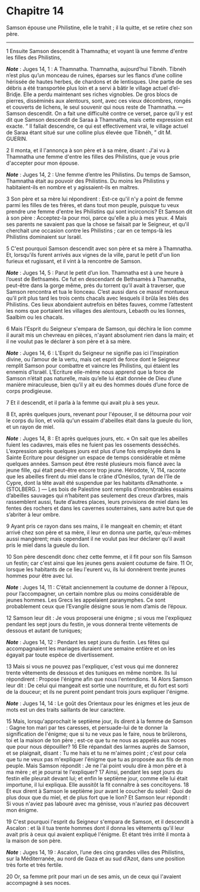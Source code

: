 # Chapitre 14

Samson épouse une Philistine, elle le trahit ; il la quitte, et se retire chez son père.

***

1 Ensuite Samson descendit à Thamnatha; et voyant là une femme d'entre les filles des Philistins,

***Note*** :  Juges 14, 1 : A Thamnatha. Thamnatha, aujourd’hui Tibnéh. Tibnéh n’est plus qu’un monceau de ruines, éparses sur les flancs d’une colline hérissée de hautes herbes, de chardons et de lentisques. Une partie de ses débris a été transportée plus loin et a servi à bâtir le village actuel d’el-Bridje. Elle a perdu maintenant ses riches vignobles. De gros blocs de pierres, disséminés aux alentours, sont, avec ces vieux décombres, rongés et couverts de lichens, le seul souvenir qui nous reste de Thamnatha. ― Samson descendit. On a fait une difficulté contre ce verset, parce qu’il y est dit que Samson descendit de Saraa à Thamnatha, mais cette expression est exacte. “ Il fallait descendre, ce qui est effectivement vrai, le village actuel de Saraa étant situé sur une colline plus élevée que Tibnéh, ” dit M. GUERIN.

2 Il monta, et il l'annonça à son père et à sa mère, disant : J'ai vu à Thamnatha une femme d'entre les filles des Philistins, que je vous prie d'accepter pour mon épouse.

***Note*** :  Juges 14, 2 : Une femme d’entre les Philistins. Du temps de Samson, Thamnatha était au pouvoir des Philistins. Du moins les Philistins y habitaient-ils en nombre et y agissaient-ils en maîtres.

3 Son père et sa mère lui répondirent : Est-ce qu'il n'y a point de femme parmi les filles de tes frères, et dans tout mon peuple, puisque tu veux prendre une femme d'entre les Philistins qui sont incirconcis? Et Samson dit à son père : Acceptez-la pour moi, parce qu'elle a plu à mes yeux. 4 Mais ses parents ne savaient pas que la chose se faisait par le Seigneur, et qu'il cherchait une occasion contre les Philistins ; car en ce temps-là les Philistins dominaient sur Israël.


5 C'est pourquoi Samson descendit avec son père et sa mère à Thamnatha. Et, lorsqu'ils furent arrivés aux vignes de la ville, parut le petit d'un lion furieux et rugissant, et il vint à la rencontre de Samson.

***Note*** :  Juges 14, 5 : Parut le petit d’un lion. Thamnatha est à une heure à l’ouest de Bethsamès. Ce fut en descendant de Bethsamès à Thamnatha, peut-être dans la gorge même, près du torrent qu’il avait à traverser, que Samson rencontra et tua le lionceau. C’est aussi dans ce massif montueux qu’il prit plus tard les trois cents chacals avec lesquels il brûla les blés des Philistins. Ces lieux abondaient autrefois en bêtes fauves, comme l’attestent les noms que portaient les villages des alentours, Lebaoth ou les lionnes, Saalbim ou les chacals.

6 Mais l'Esprit du Seigneur s'empara de Samson, qui déchira le lion comme il aurait mis un chevreau en pièces, n'ayant absolument rien dans la main; et il ne voulut pas le déclarer à son père et à sa mère.

***Note*** :  Juges 14, 6 : L’Esprit du Seigneur ne signifie pas ici l’inspiration divine, ou l’amour de la vertu, mais cet esprit de force dont le Seigneur remplit Samson pour combattre et vaincre les Philistins, qui étaient les ennemis d’Israël. L’Ecriture elle-même nous apprend que la force de Samson n’était pas naturelle, mais qu’elle lui était donnée de Dieu d’une manière miraculeuse, bien qu’il y ait eu des hommes doués d’une force de corps prodigieuse.

7 Et il descendit, et il parla à la femme qui avait plu à ses yeux.


8 Et, après quelques jours, revenant pour l'épouser, il se détourna pour voir le corps du lion, et voilà qu'un essaim d'abeilles était dans la gueule du lion, et un rayon de miel.

***Note*** :  Juges 14, 8 : Et après quelques jours, etc. « On sait que les abeilles fuient les cadavres, mais elles ne fuient pas les ossements desséchés. L’expression après quelques jours est plus d’une fois employée dans la Sainte Ecriture pour désigner un espace de temps considérable et même quelques années. Samson peut être resté plusieurs mois fiancé avec la jeune fille, qui était peut-être encore trop jeune. Hérodote, V, 114, raconte que les abeilles firent du miel dans le crâne d’Onésilos, tyran de l’île de Cypre, dont la tête avait été suspendue par les habitants d’Amathonte. » (STOLBERG. ) ― Les bois de Palestine sont remplis d’innombrables essaims d’abeilles sauvages qui n’habitent pas seulement des creux d’arbres, mais rassemblent aussi, faute d’autres places, leurs provisions de miel dans les fentes des rochers et dans les cavernes souterraines, sans autre but que de s’abriter à leur ombre.

9 Ayant pris ce rayon dans ses mains, il le mangeait en chemin; et étant arrivé chez son père et sa mère, il leur en donna une partie, qu'eux-mêmes aussi mangèrent; mais cependant il ne voulut pas leur déclarer qu'il avait pris le miel dans la gueule du lion.


10 Son père descendit donc chez cette femme, et il fit pour son fils Samson un festin; car c'est ainsi que les jeunes gens avaient coutume de faire. 11 Or, lorsque les habitants de ce lieu l'eurent vu, ils lui donnèrent trente jeunes hommes pour être avec lui.

***Note*** :  Juges 14, 11 : C’était anciennement la coutume de donner à l’époux, pour l’accompagner, un certain nombre plus ou moins considérable de jeunes hommes. Les Grecs les appelaient paranymphes. Ce sont probablement ceux que l’Evangile désigne sous le nom d’amis de l’époux.

12 Samson leur dit : Je vous proposerai une énigme ; si vous me l'expliquez pendant les sept jours du festin, je vous donnerai trente vêtements de dessous et autant de tuniques;

***Note*** :  Juges 14, 12 : Pendant les sept jours du festin. Les fêtes qui accompagnaient les mariages duraient une semaine entière et on les égayait par toute espèce de divertissement.

13 Mais si vous ne pouvez pas l'expliquer, c'est vous qui me donnerez trente vêtements de dessous et des tuniques en même nombre. Ils lui répondirent : Propose l'énigme afin que nous l'entendions. 14 Alors Samson leur dit : De celui qui mangeait est sortie une nourriture, et du fort est sorti de la douceur; et ils ne purent point pendant trois jours expliquer l'énigme.

***Note*** :  Juges 14, 14 : Le goût des Orientaux pour les énigmes et les jeux de mots est un des traits saillants de leur caractère.


15 Mais, lorsqu'approchait le septième jour, ils dirent à la femme de Samson : Gagne ton mari par tes caresses, et persuade-lui de te donner la signification de l'énigme; que si tu ne veux pas le faire, nous te brûlerons, toi et la maison de ton père ; est-ce que tu ne nous as appelés aux noces que pour nous dépouiller? 16 Elle répandait des larmes auprès de Samson, et se plaignait, disant : Tu me hais et tu ne m'aimes point ; c'est pour cela que tu ne veux pas m'expliquer l'énigme que tu as proposée aux fils de mon peuple. Mais Samson répondit : Je ne l'ai point voulu dire à mon père et à ma mère ; et je pourrai te l'expliquer? 17 Ainsi, pendant les sept jours du festin elle pleurait devant lui; et enfin le septième jour, comme elle lui était importune, il lui expliqua. Elle aussitôt la fit connaître à ses concitoyens. 18 Et eux dirent à Samson le septième jour avant le coucher du soleil : Quoi de plus doux que du miel, et de plus fort que le lion? Et Samson leur répondit : Si vous n'aviez pas labouré avec ma
génisse, vous n'auriez pas découvert mon énigme.


19 C'est pourquoi l'esprit du Seigneur s'empara de Samson, et il descendit à Ascalon : et là il tua trente hommes dont il donna les vêtements qu'il leur avait pris à ceux qui avaient expliqué l'énigme. Et étant très irrité il monta à la maison de son père.

***Note*** :  Juges 14, 19 : Ascalon, l’une des cinq grandes villes des Philistins, sur la Méditerranée, au nord de Gaza et au sud d’Azot, dans une position très forte et très fertile.


20 Or, sa femme prit pour mari un de ses amis, un de ceux qui l'avaient accompagné à ses noces.

